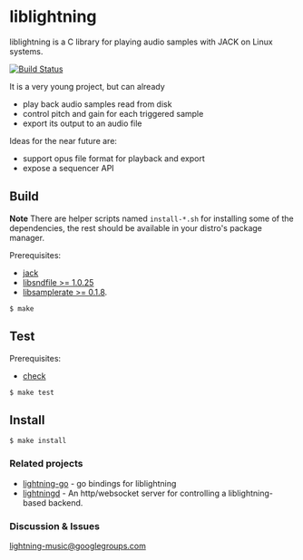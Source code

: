liblightning
===========

liblightning is a C library for playing audio samples with JACK on Linux systems.

[![Build Status](https://travis-ci.org/lightning/liblightning.svg?branch=master)](https://travis-ci.org/lightning/liblightning)

It is a very young project, but can already

* play back audio samples read from disk
* control pitch and gain for each triggered sample
* export its output to an audio file

Ideas for the near future are:

* support opus file format for playback and export
* expose a sequencer API



Build
-----

**Note** There are helper scripts named `install-*.sh` for installing some of the dependencies, the rest should be available in your distro's package manager.

Prerequisites:

* [jack](http://jackaudio.org)
* [libsndfile >= 1.0.25](http://www.mega-nerd.com/libsndfile/)
* [libsamplerate >= 0.1.8](http://www.mega-nerd.com/SRC/).

```shell
$ make
```

Test
----

Prerequisites:

* [check](http://check.sourceforge.net/)

```shell
$ make test
```

Install
-------

```shell
$ make install
```



### Related projects

* [lightning-go](https://github.com/lightning/lightning-go) - go bindings for liblightning
* [lightningd](https://github.com/lightning/lightningd) - An http/websocket server for controlling a liblightning-based backend.

### Discussion & Issues

lightning-music@googlegroups.com
